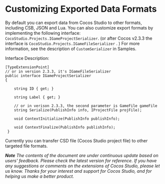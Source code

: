 # Customizing Exported Data Formats #

By default you can export data from Cocos Studio to other formats, including CSB, JSON and Lua. You can also customize export formats by implementing the following interface: `CocoStudio.Projects.IGameProjectSerializer`.  (or after Cocos v2.3.3 the interface is `CocoStudio.Projects.IGameFileSerializer` . ) For more information, see the description of `CustomSerializer` in Samples. 

Interface Description:

    [TypeExtensionPoint]
	// or in version 2.3.3, it's IGameFileSerializer
    public interface IGameProjectSerializer
    {

        string ID { get; }

        string Label { get; }
	
		// or in verison 2.3.3, the second parameter is GameFile gameFile
        string Serialize(PublishInfo info, IProjectFile projFile);

        void ContextInitialize(PublishInfo publishInfo);

        void ContextFinalize(PublishInfo publishInfo);
     }

Currently you can transfer CSD file (Cocos Studio project file) to other targeted file formats. 

***Note** The contents of the document are under continuous update based on users' feedback. Please check the latest version for reference. If you have any suggestions or comments on the extensions of Cocos Studio, please let us know. Thanks for your interest and support for Cocos Studio, and for helping us make a better product.*  